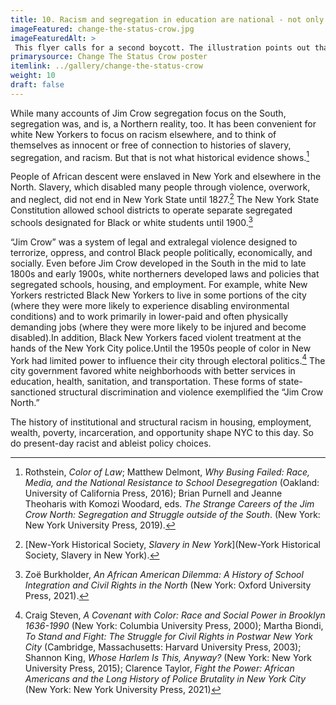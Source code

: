 ```yaml
---
title: 10. Racism and segregation in education are national - not only southern - realities.
imageFeatured: change-the-status-crow.jpg
imageFeaturedAlt: > 
 This flyer calls for a second boycott. The illustration points out that the outcome of segregation is the same "down south" (where an openly racist principal tells a black student, "We don't want no _____!") and "up north" (where a white man with glasses tells a black student "we believe in the neighborhood concept").
primarysource: Change The Status Crow poster
itemlink: ../gallery/change-the-status-crow
weight: 10
draft: false
---
```


While many accounts of Jim Crow segregation focus on the South, segregation was, and is, a Northern reality, too. It has been convenient for white New Yorkers to focus on racism elsewhere, and to think of themselves as innocent or free of connection to histories of slavery, segregation, and racism. But that is not what historical evidence shows.[^1]

People of African descent were enslaved in New York and elsewhere in the North. Slavery, which disabled many people through violence, overwork, and neglect, did not end in New York State until 1827.[^2] The New York State Constitution allowed school districts to operate separate segregated schools designated for Black or white students until 1900.[^3]

“Jim Crow” was a system of legal and extralegal violence designed to terrorize, oppress, and control Black people politically, economically, and socially. Even before Jim Crow developed in the South in the mid to late 1800s and early 1900s, white northerners developed laws and policies that segregated schools, housing, and employment. For example, white New Yorkers restricted Black New Yorkers to live in some portions of the city (where they were more likely to experience disabling environmental conditions) and to work primarily in lower-paid and often physically demanding jobs (where they were more likely to be injured and become disabled).In addition, Black New Yorkers faced violent treatment at the hands of the New York City police.Until the 1950s people of color in New York had limited power to influence their city through electoral politics.[^4] The city government favored white neighborhoods with better services in education, health, sanitation, and transportation. These forms of state-sanctioned structural discrimination and violence exemplified the “Jim Crow North.”

The history of institutional and structural racism in housing, employment, wealth, poverty, incarceration, and opportunity shape NYC to this day. So do present-day racist and ableist policy choices.

[^1]: Rothstein, *Color of Law*; Matthew Delmont, *Why Busing Failed: Race, Media, and the National Resistance to School Desegregation* (Oakland: University of California Press, 2016); Brian Purnell and Jeanne Theoharis with Komozi Woodard, eds. *The Strange Careers of the Jim Crow North: Segregation and Struggle outside of the South*. (New York: New York University Press, 2019).

[^2]: [New-York Historical Society, *Slavery in New York*](New-York Historical Society, Slavery in New York).

[^3]: Zoë Burkholder, *An African American Dilemma: A History of School Integration and Civil Rights in the North* (New York: Oxford University Press, 2021).

[^4]: Craig Steven, *A Covenant with Color: Race and Social Power in Brooklyn 1636-1990* (New York: Columbia University Press, 2000); Martha Biondi, *To Stand and Fight: The Struggle for Civil Rights in Postwar New York City* (Cambridge, Massachusetts: Harvard University Press, 2003); Shannon King, *Whose Harlem Is This, Anyway?* (New York: New York University Press, 2015); Clarence Taylor, *Fight the Power: African Americans and the Long History of Police Brutality in New York City* (New York: New York University Press, 2021)

